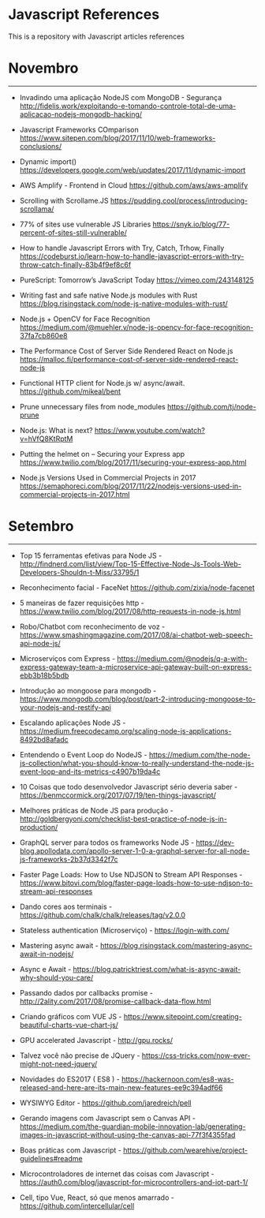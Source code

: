 # Javascript References
This is a repository with Javascript articles references


# Novembro
--------------------
- Invadindo uma aplicação NodeJS com MongoDB - Segurança http://fidelis.work/exploitando-e-tomando-controle-total-de-uma-aplicacao-nodejs-mongodb-hacking/

- Javascript Frameworks COmparison https://www.sitepen.com/blog/2017/11/10/web-frameworks-conclusions/

- Dynamic import() https://developers.google.com/web/updates/2017/11/dynamic-import

- AWS Amplify - Frontend in Cloud https://github.com/aws/aws-amplify

- Scrolling with Scrollame.JS https://pudding.cool/process/introducing-scrollama/

- 77% of sites use vulnerable JS Libraries https://snyk.io/blog/77-percent-of-sites-still-vulnerable/

- How to handle Javascript Errors with Try, Catch, Trhow, Finally https://codeburst.io/learn-how-to-handle-javascript-errors-with-try-throw-catch-finally-83b4f9ef8c6f

- PureScript: Tomorrow’s JavaScript Today https://vimeo.com/243148125

- Writing fast and safe native Node.js modules with Rust https://blog.risingstack.com/node-js-native-modules-with-rust/

- Node.js + OpenCV for Face Recognition https://medium.com/@muehler.v/node-js-opencv-for-face-recognition-37fa7cb860e8

- The Performance Cost of Server Side Rendered React on Node.js https://malloc.fi/performance-cost-of-server-side-rendered-react-node-js

- Functional HTTP client for Node.js w/ async/await. https://github.com/mikeal/bent

- Prune unnecessary files from node_modules https://github.com/tj/node-prune

- Node.js: What is next? https://www.youtube.com/watch?v=hVfQ8KtRptM

- Putting the helmet on – Securing your Express app https://www.twilio.com/blog/2017/11/securing-your-express-app.html

- Node.js Versions Used in Commercial Projects in 2017 https://semaphoreci.com/blog/2017/11/22/nodejs-versions-used-in-commercial-projects-in-2017.html

# Setembro
--------------------
- Top 15 ferramentas efetivas para Node JS  - http://findnerd.com/list/view/Top-15-Effective-Node-Js-Tools-Web-Developers-Shouldn-t-Miss/33795/1

- Reconhecimento facial - FaceNet https://github.com/zixia/node-facenet

- 5 maneiras de fazer requisições http - https://www.twilio.com/blog/2017/08/http-requests-in-node-js.html

- Robo/Chatbot com reconhecimento de voz - https://www.smashingmagazine.com/2017/08/ai-chatbot-web-speech-api-node-js/

- Microserviços com Express - https://medium.com/@nodejs/q-a-with-express-gateway-team-a-microservice-api-gateway-built-on-express-ebb3b18b5bdb

- Introdução ao mongoose para mongodb - https://www.mongodb.com/blog/post/part-2-introducing-mongoose-to-your-nodejs-and-restify-api

- Escalando aplicações Node JS - https://medium.freecodecamp.org/scaling-node-js-applications-8492bd8afadc

- Entendendo o Event Loop do NodeJS - https://medium.com/the-node-js-collection/what-you-should-know-to-really-understand-the-node-js-event-loop-and-its-metrics-c4907b19da4c

- 10 Coisas que todo desenvolvedor Javascript sério deveria saber - https://benmccormick.org/2017/07/19/ten-things-javascript/

- Melhores práticas de Node JS para produção - http://goldbergyoni.com/checklist-best-practice-of-node-js-in-production/

- GraphQL server para todos os frameworks Node JS - https://dev-blog.apollodata.com/apollo-server-1-0-a-graphql-server-for-all-node-js-frameworks-2b37d3342f7c

- Faster Page Loads: How to Use NDJSON to Stream API Responses - https://www.bitovi.com/blog/faster-page-loads-how-to-use-ndjson-to-stream-api-responses

- Dando cores aos terminais - https://github.com/chalk/chalk/releases/tag/v2.0.0

- Stateless authentication (Microserviço) - https://login-with.com/

- Mastering async await - https://blog.risingstack.com/mastering-async-await-in-nodejs/

- Async e Await - https://blog.patricktriest.com/what-is-async-await-why-should-you-care/

- Passando dados por callbacks promise - http://2ality.com/2017/08/promise-callback-data-flow.html

- Criando gráficos com VUE JS - https://www.sitepoint.com/creating-beautiful-charts-vue-chart-js/

- GPU accelerated Javascript - http://gpu.rocks/

- Talvez você não precise de JQuery - https://css-tricks.com/now-ever-might-not-need-jquery/

- Novidades do ES2017 ( ES8 ) - https://hackernoon.com/es8-was-released-and-here-are-its-main-new-features-ee9c394adf66

- WYSIWYG Editor - https://github.com/jaredreich/pell

- Gerando imagens com Javascript sem o Canvas API - https://medium.com/the-guardian-mobile-innovation-lab/generating-images-in-javascript-without-using-the-canvas-api-77f3f4355fad

- Boas práticas com Javascript - https://github.com/wearehive/project-guidelines#readme

- Microcontroladores de internet das coisas com Javascript - https://auth0.com/blog/javascript-for-microcontrollers-and-iot-part-1/

- Cell, tipo Vue, React, só que menos amarrado - https://github.com/intercellular/cell
